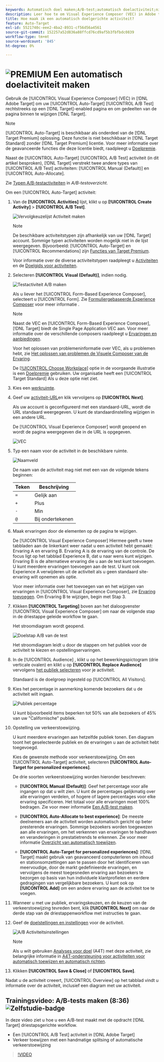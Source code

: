 ```yaml
---
keywords: Automatisch doel maken;A/B-test;automatisch doelactiviteit;nieuwe a/b-activiteit;automatisch doel;automatisch doel voor persoonlijke ervaringen;gepersonaliseerd;optimalisatie
description: Leer hoe te om Visual Experience Composer (VEC) in Adobe te gebruiken [!DNL Target] om uw auto-Doel A/B testactiviteit direct op te stellen [!DNL Target]-enabled pagina.
title: Hoe maak ik een automatisch doelgerichte activiteit?
feature: Auto-Target
exl-id: 5521740c-eee2-4ba2-8931-cf56d56a4561
source-git-commit: 152257a52d836a88ffcd76cd9af5b3fbfbdc0839
workflow-type: tm+mt
source-wordcount: '845'
ht-degree: 0%

---
```


# ![PREMIUM](/help/main/assets/premium.png) Een automatisch doelactiviteit maken

Gebruik de [!UICONTROL Visual Experience Composer] (VEC) in [!DNL Adobe Target] om uw [!UICONTROL Auto-Target] [!UICONTROL A/B Test] rechtstreeks op een [!DNL Target]-enabled pagina en om gedeelten van de pagina binnen te wijzigen [!DNL Target].

>[!NOTE]
>
>[!UICONTROL Auto-Target] is beschikbaar als onderdeel van de [!DNL Target Premium] oplossing. Deze functie is niet beschikbaar in [!DNL Target Standard] zonder [!DNL Target Premium] licentie. Voor meer informatie over de geavanceerde functies die deze licentie biedt, raadpleegt u [Doelpremie](/help/main/c-intro/intro.md).
>
>Naast de [!UICONTROL Auto-Target] [!UICONTROL A/B Test] activiteit (in dit artikel besproken), [!DNL Target] verstrekt twee andere types van [!UICONTROL A/B Test] activiteiten: [!UICONTROL Manual (Default)] en [!UICONTROL Auto-Allocate].
>
>Zie [Typen A/B-testactiviteiten](/help/main/c-activities/t-test-ab/test-ab.md#types) in *A/B-testoverzicht*.

Om een [!UICONTROL Auto-Target] activiteit:

1. Van de **[!UICONTROL Activities]** lijst, klikt u op **[!UICONTROL Create Activity]** > **[!UICONTROL A/B Test]**.

   ![Vervolgkeuzelijst Activiteit maken](/help/main/c-activities/t-test-ab/t-test-create-ab/assets/ab_select-new.png)

   >[!NOTE]
   >
   >De beschikbare activiteitstypen zijn afhankelijk van uw [!DNL Target] account. Sommige typen activiteiten worden mogelijk niet in de lijst weergegeven. Bijvoorbeeld: [!UICONTROL Auto-Target] en [!UICONTROL Recommendations] zijn [Functies van Target Premium](/help/main/c-intro/intro.md#premium).
   >
   >Voor informatie over de diverse activiteitstypen raadpleegt u [Activiteiten](/help/main/c-activities/activities.md) en de [Doelgids voor activiteiten](/help/main/c-activities/target-activities-guide.md).

1. Selecteren **[!UICONTROL Visual (Default)]**, indien nodig.

   ![Testactiviteit A/B maken](/help/main/c-activities/t-test-ab/t-test-create-ab/assets/create-ab.png)

   Als u liever het [!UICONTROL Form-Based Experience Composer], selecteert u [!UICONTROL Form]. Zie [Formuliergebaseerde Experience Composer](/help/main/c-experiences/form-experience-composer.md) voor meer informatie .

   >[!NOTE]
   >
   >Naast de VEC en [!UICONTROL Form-Based Experience Composer], [!DNL Target] biedt de Single Page Application VEC aan. Voor meer informatie over de verschillende composers raadpleegt u [Ervaringen en aanbiedingen](/help/main/c-experiences/experiences.md).
   >
   >Voor het oplossen van problemeninformatie over VEC, als u problemen hebt, zie [Het oplossen van problemen de Visuele Composer van de Ervaring](/help/main/c-experiences/c-visual-experience-composer/r-troubleshoot-composer/troubleshoot-composer.md).
   >
   >De [[!UICONTROL Choose Workplace]](/help/main/administrating-target/c-user-management/property-channel/property-channel.md) optie in de voorgaande illustratie is een [Doelpremie](/help/main/c-intro/intro.md) gebruiken. Uw organisatie heeft een [!UICONTROL Target Standard] Als u deze optie niet ziet.

1. Kies een [werkruimte](/help/main/administrating-target/c-user-management/property-channel/property-channel.md).

1. Geef uw [activiteit-URL](/help/main/c-activities/t-test-ab/t-test-create-ab/ab-activity-url.md)en klik vervolgens op **[!UICONTROL Next]**.

   Als uw account is geconfigureerd met een standaard-URL, wordt die URL standaard weergegeven. U kunt de standaardinstelling wijzigen in een andere URL.

   De [!UICONTROL Visual Experience Composer] wordt geopend en wordt de pagina weergegeven die in de URL is opgegeven.

   ![VEC](/help/main/c-activities/t-test-ab/t-test-create-ab/assets/vec-new.png)

1. Typ een naam voor de activiteit in de beschikbare ruimte.

   ![Naamveld](/help/main/c-activities/t-test-ab/t-test-create-ab/assets/ab_newname-new.png)

   De naam van de activiteit mag niet met een van de volgende tekens beginnen:

   | Teken | Beschrijving |
   |--- |--- |
   | `=` | Gelijk aan |
   | `+` | Plus |
   | `-` | Min |
   | `@` | Bij ondertekenen |

1. Maak ervaringen door de elementen op de pagina te wijzigen.

   De [!UICONTROL Visual Experience Composer] Hiermee geeft u twee tabbladen aan de linkerkant weer nadat u een activiteit hebt gemaakt: Ervaring A en ervaring B. Ervaring A is de ervaring van de controle. De focus ligt op het tabblad Experience B, dat u naar wens kunt wijzigen. Ervaring B is de alternatieve ervaring die u aan de test kunt toevoegen. U kunt meerdere ervaringen toevoegen aan de test. U kunt ook Experience A verwijderen uit de activiteit als u geen standaard site-ervaring wilt opnemen als optie.

   Voor meer informatie over het toevoegen van en het wijzigen van ervaringen in [!UICONTROL Visual Experience Composer], zie [Ervaring toevoegen](/help/main/c-activities/t-test-ab/t-test-create-ab/ab-add-experience.md). Om Ervaring B te wijzigen, begin met Stap 3.

1. Klikken **[!UICONTROL Targeting]** boven aan het dialoogvenster [!UICONTROL Visual Experience Composer] om naar de volgende stap in de driestappe geleide workflow te gaan.

   Het stroomdiagram wordt geopend.

   ![Doelstap A/B van de test](/help/main/c-activities/t-test-ab/t-test-create-ab/assets/ab_flow-new.png)

   Het stroomdiagram leidt u door de stappen om het publiek voor de activiteit te kiezen en opstellingservaringen.

1. In de [!UICONTROL Audience] , klikt u op het bewerkingspictogram (drie verticale ovalen) en klikt u op **[!UICONTROL Replace Audience]** vervolgens [het publiek selecteren](/help/main/c-activities/t-test-ab/t-test-create-ab/ab-audience.md) voor je activiteit.

   Standaard is de doelgroep ingesteld op [!UICONTROL All Visitors].

1. Kies het percentage in aanmerking komende bezoekers dat u de activiteit wilt ingaan.

   ![Publiek percentage](/help/main/c-activities/t-test-ab/t-test-create-ab/assets/audperc-new.png)

   U kunt bijvoorbeeld items beperken tot 50% van alle bezoekers of 45% van uw &quot;Californische&quot; publiek.

1. Opstelling uw verkeerstoewijzing.

   U kunt meerdere ervaringen aan hetzelfde publiek tonen. Een diagram toont het geselecteerde publiek en de ervaringen u aan de activiteit hebt toegevoegd.

   Kies de gewenste methode voor verkeerstoewijzing. Om een [!UICONTROL Auto-Target] activiteit, selecteren **[!UICONTROL Auto-Target for personalized experiences]**.

   De drie soorten verkeerstoewijzing worden hieronder beschreven:

   * **[!UICONTROL Manual (Default)]**: Geef het percentage voor alle ingangen op dat u wilt zien. U kunt de percentages gelijkmatig over alle ervaringen verdelen, of hogere of lagere percentages voor elke ervaring specificeren. Het totaal voor alle ervaringen moet 100% bedragen. Zie voor meer informatie [Een A/B-test maken](/help/main/c-activities/t-test-ab/t-test-create-ab/test-create-ab.md).

   * **[!UICONTROL Auto-Allocate to best experience]**: De meeste deelnemers aan de activiteit worden automatisch gericht op beter presterende ervaringen. Sommige bezoekers worden toegewezen aan alle ervaringen, om het verkennen van ervaringen te handhaven en veranderingen in prestatietrends te erkennen. Zie voor meer informatie [Overzicht van automatisch toewijzen](/help/main/c-activities/automated-traffic-allocation/automated-traffic-allocation.md).

   * **[!UICONTROL Auto-Target for personalized experiences]**: [!DNL Target] maakt gebruik van geavanceerd computerleren om inhoud en stationsomzettingen aan te passen door het identificeren van meervoudige, door de markt gedefinieerde ervaringen, en vervolgens de meest toegesneden ervaring aan bezoekers te bezorgen op basis van hun individuele klantprofielen en eerdere gedragingen van vergelijkbare bezoekers.
   U kunt ook op **[!UICONTROL Add]** om een andere ervaring aan de activiteit toe te voegen.

1. Wanneer u met uw publiek, ervaringskeuzen, en de keuzen van de verkeerstoewijzing tevreden bent, klik **[!UICONTROL Next]** om naar de derde stap van de driestappenworkflow met instructies te gaan.

1. Geef de [doelstellingen en instellingen](/help/main/c-activities/t-test-ab/t-test-create-ab/ab-goals-and-settings.md) voor de activiteit.

   ![A/B Activiteitsinstellingen](/help/main/c-activities/t-test-ab/t-test-create-ab/assets/ab_settings-new.png)

   >[!NOTE]
   >
   >Als u wilt gebruiken [Analyses voor doel](/help/main/c-integrating-target-with-mac/a4t/a4t.md) (A4T) met deze activiteit, zie belangrijke informatie in [A4T-ondersteuning voor activiteiten voor automatisch toewijzen en automatisch richten](/help/main/c-integrating-target-with-mac/a4t/a4t-at-aa.md).

1. Klikken **[!UICONTROL Save & Close]** of **[!UICONTROL Save]**.

Nadat u de activiteit creeert, [!UICONTROL Overview] op het tabblad vindt u informatie over de activiteit, inclusief een diagram met uw activiteit.

## Trainingsvideo: A/B-tests maken (8:36) ![Zelfstudie-badge](/help/main/assets/tutorial.png)

In deze video ziet u hoe u een A/B-test maakt met de opdracht [!DNL Target] driestapsgerichte workflow.

* Een [!UICONTROL A/B Test] activiteit in [!DNL Adobe Target]
* Verkeer toewijzen met een handmatige splitsing of automatische verkeerstoewijzing

>[!VIDEO](https://video.tv.adobe.com/v/17391)
